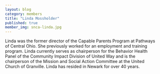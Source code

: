 ```yaml
---
layout: blog
category: members
title: "Linda Mossholder"
published: true
member_img: snca-linda.jpg
---
```


Linda was the former director of the Capable Parents Program at Pathways of Central Ohio. She previously worked for an employment and training program. Linda currently serves as chairperson for the Behavior Health Panel of the Community Impact Division of United Way and is the chairperson of the Mission and Social Action Committee at the United Church of Granville. Linda has resided in Newark for over 40 years.
